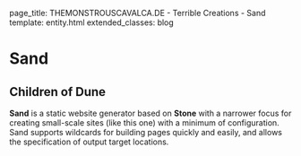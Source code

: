 page_title: THEMONSTROUSCAVALCA.DE - Terrible Creations - Sand
template: entity.html
extended_classes: blog

# Sand

## Children of Dune

**Sand** is a static website generator based on **Stone** with a narrower focus for creating small-scale sites (like this one)
with a minimum of configuration.  Sand supports wildcards for building pages quickly and easily, and allows the specification
of output target locations. 
